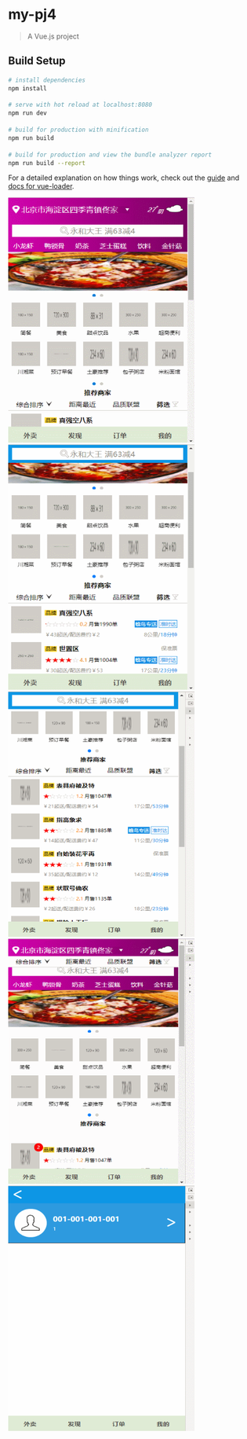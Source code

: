 # my-pj4

> A Vue.js project

## Build Setup

``` bash
# install dependencies
npm install

# serve with hot reload at localhost:8080
npm run dev

# build for production with minification
npm run build

# build for production and view the bundle analyzer report
npm run build --report
```

For a detailed explanation on how things work, check out the [guide](http://vuejs-templates.github.io/webpack/) and [docs for vue-loader](http://vuejs.github.io/vue-loader).

<div>
  <img width="380" height="500" right="50" src="https://github.com/GMfight/my-pj4/blob/master/screenshot/index.gif"/>
  <span></span>
  <img width="380" height="500" src="https://github.com/GMfight/my-pj4/blob/master/screenshot/index_filt.gif"/>
  
  <img width="380" height="500" src="https://github.com/GMfight/my-pj4/blob/master/screenshot/shop.gif"/>
  <img width="380" height="500" src="https://github.com/GMfight/my-pj4/blob/master/screenshot/login.gif"/>
  
  <img width="380" height="500" src="https://github.com/GMfight/my-pj4/blob/master/screenshot/login2.gif"/>
</div>


    
